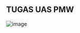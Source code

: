 ## TUGAS UAS PMW

![image](https://github.com/arifnrrmdn/uas-pmw/assets/91766087/8d7c54de-d79a-4234-a403-33c529ea0fbd)
